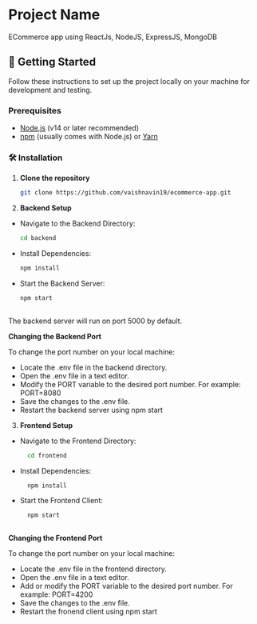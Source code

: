 # Project Name

ECommerce app using ReactJs, NodeJS, ExpressJS, MongoDB
## 🚀 Getting Started

Follow these instructions to set up the project locally on your machine for development and testing.

### Prerequisites

- [Node.js](https://nodejs.org/) (v14 or later recommended)
- [npm](https://www.npmjs.com/) (usually comes with Node.js) or [Yarn](https://yarnpkg.com/)

### 🛠 Installation


1. **Clone the repository**  
   ```bash
   git clone https://github.com/vaishnavin19/ecommerce-app.git
2. **Backend Setup**
  - Navigate to the Backend Directory:
    ```bash
    cd backend
    
  - Install Dependencies:
    ```bash
    npm install
  - Start the Backend Server:
    ```bash
    npm start
  
The backend server will run on port 5000 by default.

**Changing the Backend Port**

To change the port number on your local machine:
  - Locate the .env file in the backend directory.
  - Open the .env file in a text editor.
  - Modify the PORT variable to the desired port number. For example: PORT=8080
  - Save the changes to the .env file.
  - Restart the backend server using npm start

3. **Frontend Setup**
- Navigate to the Frontend Directory:
  ```bash
    cd frontend
- Install Dependencies:
  ```bash
    npm install
- Start the Frontend Client:
  ```bash
    npm start
    


**Changing the Frontend Port**

To change the port number on your local machine:

  - Locate the .env file in the frontend directory.
  - Open the .env file in a text editor.
  - Add or modify the PORT variable to the desired port number. For example: PORT=4200
  - Save the changes to the .env file.
  - Restart the fronend client using npm start



